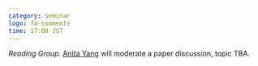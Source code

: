 ```yaml
---
category: seminar
logo: fa-comments
time: 17:00 JST
---
```


*Reading Group.* [Anita Yang](https://kklab.nii.ac.jp/members) will moderate a paper discussion, topic TBA.
